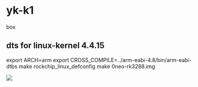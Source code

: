 # yk-k1
box
## dts for linux-kernel 4.4.15

export ARCH=arm
export CROSS_COMPILE=../arm-eabi-4.8/bin/arm-eabi- dtbs
make rockchip_linux_defconfig
make 0neo-rk3288.img

![](QQG:493340645.jpg)
